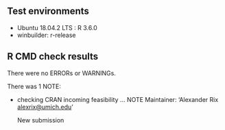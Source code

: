 ## Test environments
* Ubuntu 18.04.2 LTS : R 3.6.0
* winbuilder: r-release
## R CMD check results
There were no ERRORs or WARNINGs.

There was 1 NOTE:
* checking CRAN incoming feasibility ... NOTE
  Maintainer: ‘Alexander Rix <alexrix@umich.edu>’

  New submission
